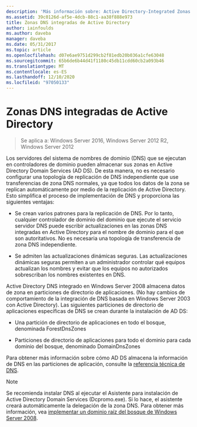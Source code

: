 ```yaml
---
description: 'Más información sobre: Active Directory-Integrated Zonas DNS'
ms.assetid: 39c0126d-af5e-4dcb-88c1-aa38f888e973
title: Zonas DNS integradas de Active Directory
author: iainfoulds
ms.author: daveba
manager: daveba
ms.date: 05/31/2017
ms.topic: article
ms.openlocfilehash: d07e6ae9751d299cb2f81edb20b036a1cfe63048
ms.sourcegitcommit: 65b6de6b44d41f1180c45db11cdd60cb2a093b46
ms.translationtype: MT
ms.contentlocale: es-ES
ms.lasthandoff: 12/10/2020
ms.locfileid: "97050133"
---
```

# <a name="active-directory-integrated-dns-zones"></a>Zonas DNS integradas de Active Directory

> Se aplica a: Windows Server 2016, Windows Server 2012 R2, Windows Server 2012

Los servidores del sistema de nombres de dominio (DNS) que se ejecutan en controladores de dominio pueden almacenar sus zonas en Active Directory Domain Services (AD DS). De esta manera, no es necesario configurar una topología de replicación de DNS independiente que use transferencias de zona DNS normales, ya que todos los datos de la zona se replican automáticamente por medio de la replicación de Active Directory. Esto simplifica el proceso de implementación de DNS y proporciona las siguientes ventajas:

- Se crean varios patrones para la replicación de DNS. Por lo tanto, cualquier controlador de dominio del dominio que ejecute el servicio servidor DNS puede escribir actualizaciones en las zonas DNS integradas en Active Directory para el nombre de dominio para el que son autoritativos. No es necesaria una topología de transferencia de zona DNS independiente.

- Se admiten las actualizaciones dinámicas seguras. Las actualizaciones dinámicas seguras permiten a un administrador controlar qué equipos actualizan los nombres y evitar que los equipos no autorizados sobrescriban los nombres existentes en DNS.

Active Directory DNS integrado en Windows Server 2008 almacena datos de zona en particiones de directorio de aplicaciones. (No hay cambios de comportamiento de la integración de DNS basada en Windows Server 2003 con Active Directory). Las siguientes particiones de directorio de aplicaciones específicas de DNS se crean durante la instalación de AD DS:

- Una partición de directorio de aplicaciones en todo el bosque, denominada ForestDnsZones

- Particiones de directorio de aplicaciones para todo el dominio para cada dominio del bosque, denominado DomainDnsZones

Para obtener más información sobre cómo AD DS almacena la información de DNS en las particiones de aplicación, consulte la [referencia técnica de DNS](/previous-versions/windows/it-pro/windows-server-2003/cc779926(v=ws.10)).

> [!NOTE]
> Se recomienda instalar DNS al ejecutar el Asistente para instalación de Active Directory Domain Services (Dcpromo.exe). Si lo hace, el asistente creará automáticamente la delegación de la zona DNS. Para obtener más información, vea [implementar un dominio raíz del bosque de Windows Server 2008](/previous-versions/windows/it-pro/windows-server-2008-r2-and-2008/cc731174(v=ws.10)).
